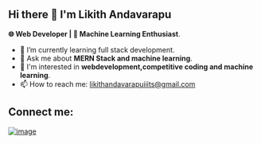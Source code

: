 ## Hi there 👋 I'm Likith Andavarapu

**🌐 Web Developer | 🤖 Machine Learning Enthusiast**.




- 🌱 I’m currently learning full stack development.
- 💬 Ask me about **MERN Stack and machine learning**.
- 👀 I'm interested in **webdevelopment,competitive coding and  machine learning**.
- 📫 How to reach me: likithandavarapuiiits@gmail.com

## Connect me:
<a href="https://www.linkedin.com/in/likith-andavarapu-4a0085239/">![image](https://github.com/andavarapulikith/andavarapulikith/assets/108012282/80c4124e-a039-4b5b-b077-7dc3948c070e)
</a>



